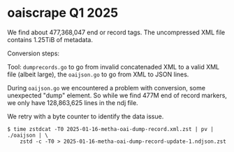# oaiscrape Q1 2025

We find about 477,368,047 end or record tags. The uncompressed XML file
contains 1.25TiB of metadata.

Conversion steps:

Tool: `dumprecords.go` to go from invalid concatenaded XML to a valid XML file
(albeit large), the `oaijson.go` to go from XML to JSON lines.

During `oaijson.go` we encountered a problem with conversion, some unexpected
"dump" element. So while we find 477M end of record markers, we only have
128,863,625 lines in the ndj file.

We retry with a byte counter to identify the data issue.

```
$ time zstdcat -T0 2025-01-16-metha-oai-dump-record.xml.zst | pv | ./oaijson | \
    zstd -c -T0 > 2025-01-16-metha-oai-dump-record-update-1.ndjson.zst
```

